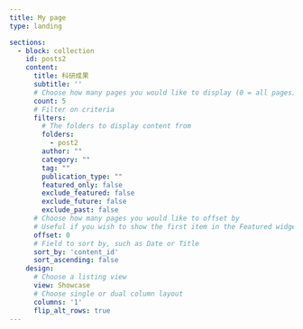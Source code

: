 ```yaml
---
title: My page
type: landing

sections:
  - block: collection
    id: posts2
    content:
      title: 科研成果
      subtitle: ''
      # Choose how many pages you would like to display (0 = all pages)
      count: 5
      # Filter on criteria
      filters:
        # The folders to display content from
        folders:
          - post2
        author: ""
        category: ""
        tag: ""
        publication_type: ""
        featured_only: false
        exclude_featured: false
        exclude_future: false
        exclude_past: false
      # Choose how many pages you would like to offset by
      # Useful if you wish to show the first item in the Featured widget
      offset: 0
      # Field to sort by, such as Date or Title
      sort_by: 'content_id'
      sort_ascending: false
    design:
      # Choose a listing view
      view: Showcase
      # Choose single or dual column layout
      columns: '1'
      flip_alt_rows: true
---
```


